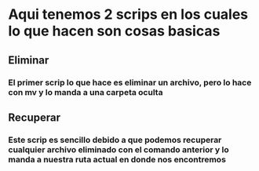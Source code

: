 # Aqui tenemos 2 scrips en los cuales lo que hacen son cosas basicas
## Eliminar 
### El primer scrip lo que hace es eliminar un archivo, pero lo hace con mv y lo manda a una carpeta oculta 
## Recuperar 
### Este scrip es sencillo debido a que podemos recuperar cualquier archivo eliminado con el comando anterior y lo manda a nuestra ruta actual en donde nos encontremos 
